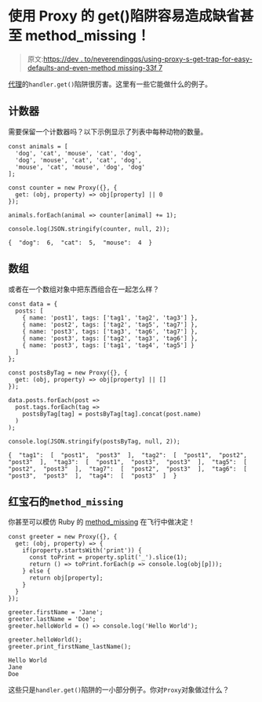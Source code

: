 # 使用 Proxy 的 get()陷阱容易造成缺省甚至 method_missing！

> 原文:[https://dev . to/neverendingqs/using-proxy-s-get-trap-for-easy-defaults-and-even-method missing-33f 7](https://dev.to/neverendingqs/using-proxy-s-get-trap-for-easy-defaults-and-even-methodmissing-33f7)

[代理](https://developer.mozilla.org/en-US/docs/Web/JavaScript/Reference/Global_Objects/Proxy)的`handler.get()`陷阱很厉害。这里有一些它能做什么的例子。

## [](#counter)计数器

需要保留一个计数器吗？以下示例显示了列表中每种动物的数量。

```
const animals = [
  'dog', 'cat', 'mouse', 'cat', 'dog',
  'dog', 'mouse', 'cat', 'cat', 'dog',
  'mouse', 'cat', 'mouse', 'dog', 'dog'
];

const counter = new Proxy({}, {
  get: (obj, property) => obj[property] || 0
});

animals.forEach(animal => counter[animal] += 1);

console.log(JSON.stringify(counter, null, 2)); 
```

```
{  "dog":  6,  "cat":  5,  "mouse":  4  } 
```

## [](#arrays)数组

或者在一个数组对象中把东西组合在一起怎么样？

```
const data = {
  posts: [
    { name: 'post1', tags: ['tag1', 'tag2', 'tag3'] },
    { name: 'post2', tags: ['tag2', 'tag5', 'tag7'] },
    { name: 'post3', tags: ['tag3', 'tag6', 'tag7'] },
    { name: 'post3', tags: ['tag2', 'tag3', 'tag6'] },
    { name: 'post3', tags: ['tag1', 'tag4', 'tag5'] }
  ]
};

const postsByTag = new Proxy({}, {
  get: (obj, property) => obj[property] || []
});

data.posts.forEach(post =>
  post.tags.forEach(tag =>
    postsByTag[tag] = postsByTag[tag].concat(post.name)
  )
);

console.log(JSON.stringify(postsByTag, null, 2)); 
```

```
{  "tag1":  [  "post1",  "post3"  ],  "tag2":  [  "post1",  "post2",  "post3"  ],  "tag3":  [  "post1",  "post3",  "post3"  ],  "tag5":  [  "post2",  "post3"  ],  "tag7":  [  "post2",  "post3"  ],  "tag6":  [  "post3",  "post3"  ],  "tag4":  [  "post3"  ]  } 
```

## [](#rubys-raw-methodmissing-endraw-)红宝石的`method_missing`

你甚至可以模仿 Ruby 的 [method_missing](https://ruby-doc.org/core-2.6.3/BasicObject.html#method-i-method_missing) 在飞行中做决定！

```
const greeter = new Proxy({}, {
  get: (obj, property) => {
    if(property.startsWith('print')) {
      const toPrint = property.split('_').slice(1);
      return () => toPrint.forEach(p => console.log(obj[p]));
    } else {
      return obj[property];
    }
  }
});

greeter.firstName = 'Jane';
greeter.lastName = 'Doe';
greeter.helloWorld = () => console.log('Hello World');

greeter.helloWorld();
greeter.print_firstName_lastName(); 
```

```
Hello World
Jane
Doe 
```

这些只是`handler.get()`陷阱的一小部分例子。你对`Proxy`对象做过什么？
